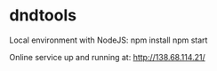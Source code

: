 # dndtools

Local environment with NodeJS:
npm install
npm start



Online service up and running at:
http://138.68.114.21/
